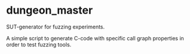 # dungeon_master
SUT-generator for fuzzing experiments.

A simple script to generate C-code with specific call graph properties in order to test fuzzing tools.

